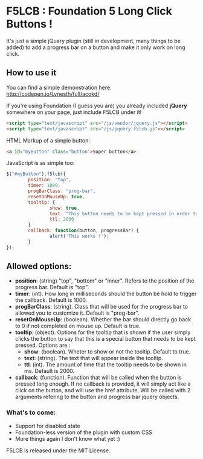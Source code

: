 # F5LCB : Foundation 5 Long Click Buttons !

It's just a simple jQuery plugin (still in development, many things to be added) to add a progress bar on a button and make it only work on long click.


## How to use it

You can find a simple demonstration here: http://codepen.io/Lynesth/full/acokd/

If you're using Foundation (I guess you are) you already included **jQuery** somewhere on your page, just include F5LCB under it!

```html
<script type="text/javascript" src="/js/vendor/jquery.js"></script>
<script type="text/javascript" src="/js/jquery.f5lcb.js"></script>
```

HTML Markup of a simple button:

```html
<a id="myButton" class="button">Super button</a>
```

JavaScript is as simple too:

```javascript
$("#myButton").f5lcb({
        position: "top",
        timer: 1000,
        progBarClass: "prog-bar",
        resetOnMouseUp: true,
        tooltip: {
                show: true,
                text: "This button needs to be kept pressed in order to work !",
                ttl: 2000
        }
        callback: function(button, progressBar) {
                alert('This works !');
        }
});
```

## Allowed options:

- **position**: (string) "top", "bottom" or "inner". Refers to the position of the progress bar. Default is "top".
- **timer**: (int). How long in milliseconds should the button be hold to trigger the callback. Default is 1000.
- **progBarClass**: (string). Class that will be used for the progress bar to allowed you to customize it. Default is "prog-bar".
- **resetOnMouseUp**: (boolean). Whether the bar should directly go back to 0 if not completed on mouse up. Default is true.
- **tooltip**: (object). Options for the tooltip that is shown if the user simply clicks the button to say that this is a special button that needs to be kept pressed. Options are :
  - **show**: (boolean). Wheter to show or not the tooltip. Default to true.
  - **text**: (string). The text that will appear inside the tooltip.
  - **ttl**: (int). The amount of time that the tooltip needs to be shown in ms. Default is 2000.
- **callback**: (function). Function that will be called when the button is pressed long enough. If no callback is provided, it will simply act like a click on the button, and will use the href attribute. Will be called with 2 arguments refering to the button and progress bar jquery objects.


### What's to come:

- Support for disabled state
- Foundation-less version of the plugin with custom CSS
- More things again I don't know what yet :)


F5LCB is released under the MIT License.
